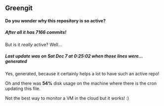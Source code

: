 ## Greengit

#### Do you wonder why this repository is so active?

##### After all it has 7166 commits!

But is it *really* active? Well...

##### Last update was on Sat Dec 7 at 0:25:02 when those lines were... generated

Yes, generated, because it certainly helps a lot to have such an active repo!

Oh and there was **54%** disk usage on the machine
where there is the cron updating this file.

Not the best way to monitor a VM in the cloud but it works! :)

